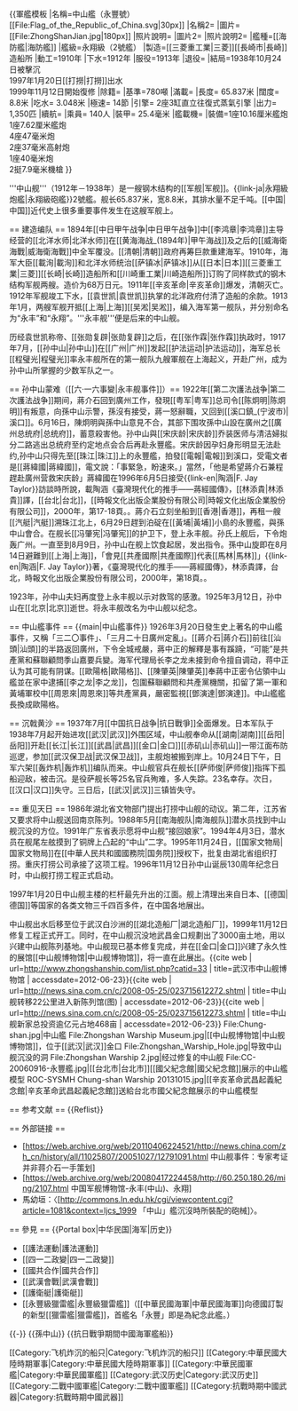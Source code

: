 {{軍艦模板
|名稱=中山艦（永豐號）[[File:Flag_of_the_Republic_of_China.svg|30px]]
|名稱2= 
|圖片=[[File:ZhongShanJian.jpg|180px]]
|照片說明=
|圖片2= 
|照片說明2= 
|艦種=[[海防艦|海防艦]]
|艦級=永翔級（2號艦）
|製造=[[三菱重工業|三菱]][[長崎市|長崎]]造船所
|動工=1910年
|下水=1912年
|服役=1913年
|退役= 
|結局=1938年10月24日被擊沉<br />1997年1月20日[[打撈|打撈]]出水<br />1999年11月12日開始復修
|除籍= 
|基準=780噸
|滿載= 
|長度= 65.837米
|闊度= 8.8米
|吃水= 3.048米
|極速= 14節
|引擎= 2座3缸直立往復式蒸氣引擎
|出力= 1,350匹
|續航= 
|乘員= 140人
|裝甲= 25.4毫米
|艦載機= 
|裝備=1座10.16厘米艦炮<br />1座7.62厘米艦炮<br />4座47毫米炮<br />2座37毫米高射炮<br />1座40毫米炮<br />2挺7.9毫米機槍
}}

'''中山舰'''（1912年－1938年）是一艘钢木结构的[[军舰|军舰]]。{{link-ja|永翔級炮艦|永翔級砲艦}}2號艦。舰长65.837米，宽8.8米，其排水量不足千吨。[[中国|中国]]近代史上很多重要事件发生在这艘军舰上。

== 建造编队 ==
1894年[[中日甲午战争|中日甲午战争]]中[[李鸿章|李鸿章]]主导经营的[[北洋水师|北洋水师]]在[[黄海海战_(1894年)|甲午海战]]及之后的[[威海衛海戰|威海衛海戰]]中全军覆没。[[清朝|清朝]]政府再筹巨款重建海军。1910年，海军大臣[[載洵|載洵]]和北洋水师统治[[萨镇冰|萨镇冰]]从[[日本|日本]][[三菱重工業|三菱]][[长崎|长崎]]造船所和[[川崎重工業|川崎造船所]]订购了同样款式的钢木结构军舰两艘。造价为68万日元。1911年[[辛亥革命|辛亥革命]]爆发，清朝灭亡。1912年军舰竣工下水，[[袁世凯|袁世凯]]执掌的北洋政府付清了造船的余款。1913年1月，两艘军舰开抵[[上海|上海]][[吴淞|吴淞]]，编入海军第一舰队，并分别命名为“永丰”和“永翔”。'''永丰舰'''便是后来的中山舰。

历经袁世凯称帝、[[张勋复辟|张勋复辟]]之后，在[[张作霖|张作霖]]执政时，1917年7月，[[孙中山|孙中山]]在[[广州|广州]]发起[[护法运动|护法运动]]，海军总长[[程璧光|程璧光]]率永丰舰所在的第一舰队九艘軍舰在上海起义，开赴广州，成为孙中山所掌握的少数军队之一。

== 孙中山蒙难（[[六·一六事變|永丰舰事件]]）==
1922年[[第二次護法战争|第二次護法战争]]期间，蔣介石回到廣州工作，發現[[粤军|粤军]]总司令[[陈炯明|陈炯明]]有叛意，向孫中山示警，孫沒有接受，蔣一怒辭職，又回到[[溪口鎮_(宁波市)|溪口]]。6月16日，陳炯明與孫中山意見不合，其部下围攻孫中山設在廣州之[[廣州总统府|总统府]]，蓄意殺害他。孙中山與[[宋庆龄|宋庆龄]]乔装医师与清洁婦拟分二路逃出总统府至约定地点会合后再赴永豐艦。宋庆龄因孕妇身形明显无法赴约,孙中山只得先至[[珠江|珠江]]上的永豐艦，拍發[[電報|電報]]到溪口，受電文者是[[蔣緯國|蔣緯國]]，電文說：「事緊急，盼速來。」當然，「他是希望蔣介石兼程趕赴廣州营救宋庆龄」<ref>蔣緯國在1996年6月5日接受{{link-en|陶涵|F. Jay Taylor}}訪談時所說，載陶涵《臺灣現代化的推手——蔣經國傳》，[[林添貴|林添貴]]譯，[[台北|台北]]，[[時報文化出版企業股份有限公司|時報文化出版企業股份有限公司]]，2000年，第17-18頁。</ref>。蔣介石立刻坐船到[[香港|香港]]，再租一艘[[汽艇|汽艇]]溯珠江北上，6月29日趕到泊碇在[[黃埔|黃埔]]小島的永豐艦，與孫中山會合。在舰长[[冯肇宪|冯肇宪]]的护卫下，登上永丰舰。孙氏上舰后，下令炮轰广州。一直至到8月9日，孙中山在舰上饮食起居，发出指令。孫中山旋即在8月14日避難到[[上海|上海]]，「會見[[共產國際|共產國際]]代表[[馬林|馬林]]」<ref>{{link-en|陶涵|F. Jay Taylor}}著，《臺灣現代化的推手——蔣經國傳》，林添貴譯，台北，時報文化出版企業股份有限公司，2000年，第18頁。</ref>。

1923年，孙中山夫妇再度登上永丰舰以示对救驾的感激。1925年3月12日，孙中山在[[北京|北京]]逝世。将永丰舰改名为中山舰以纪念。

== 中山艦事件 ==
{{main|中山艦事件}}
1926年3月20日發生史上著名的中山艦事件，又稱「三二〇事件」、「三月二十日廣州定亂」。[[蔣介石|蔣介石]]前往[[汕頭|汕頭]]的半路返回廣州，下令全城戒嚴，蔣中正的解釋是事有蹊蹺，“可能”是共產黨和蘇聯顧問季山嘉要兵變。海军代理局长李之龙未接到命令擅自调动，蒋中正认为其可能有阴谋。[[歐陽格|歐陽格]]、[[陳肇英|陳肇英]]奉蔣中正密令佔領中山艦並在家中逮捕[[李之龙|李之龙]]，包圍蘇聯顧問和共產黨機關，扣留了第一軍和黃埔軍校中[[周恩來|周恩來]]等共產黨員，嚴密監視[[鄧演達|鄧演達]]。中山艦艦長換成歐陽格。

== 沉戟黄沙 ==
1937年7月[[中国抗日战争|抗日戰爭]]全面爆发。日本军队于1938年7月起开始进攻[[武汉|武汉]]外围区域，中山舰奉命从[[湖南|湖南]][[岳阳|岳阳]]开赴[[长江|长江]][[武昌|武昌]][[金口|金口]][[赤矶山|赤矶山]]一带江面布防巡逻，参加[[武汉保卫战|武汉保卫战]]，主舰炮被搬到岸上。10月24日下午，日军六架[[轰炸机|轰炸机]]编队而来。中山舰官兵在舰长[[萨师俊|萨师俊]]指挥下孤船迎敌，被击沉。是役萨舰长等25名官兵殉难，多人失踪。23名幸存。次日，[[汉口|汉口]]失守。三日后，[[武汉|武汉]]三镇皆失守。

== 重见天日 ==
1986年湖北省文物部门提出打捞中山舰的动议。第二年，江苏省又要求将中山舰送回南京陈列。1988年5月[[南海舰队|南海舰队]]潜水员找到中山舰沉没的方位。1991年广东省表示愿将中山舰“接回娘家”。1994年4月3日，潜水员在舰尾左舷摸到了铜牌上凸起的“中山”二字。1995年11月24日，[[国家文物局|国家文物局]]在[[中華人民共和國國務院|国务院]]授权下，批复由湖北省组织打捞。重庆打捞公司承接了这项工程。1996年11月12日孙中山诞辰130周年纪念日时，中山舰打捞工程正式启动。

1997年1月20日中山舰主楼的栏杆最先升出的江面。舰上清理出来自日本、[[德国|德国]]等国家的各类文物三千四百多件，在中国各地展出。

中山舰出水后移至位于武汉白沙洲的[[湖北造船厂|湖北造船厂]]，1999年11月12日修复工程正式开工。同时，在中山舰沉没地武昌金口规劃出了3000亩土地，用以兴建中山舰陈列基地。中山舰现已基本修复完成，并在[[金口|金口]]兴建了永久性的展馆[[中山舰博物馆|中山舰博物馆]]，将一直在此展出。<ref name="武汉市中山舰博物馆">{{cite web | url=http://www.zhongshanship.com/list.php?catid=33 | title=武汉市中山舰博物馆 | accessdate=2012-06-23}}</ref><ref name="中山舰转移22公里进入新陈列馆(图)">{{cite web | url=http://news.sina.com.cn/c/2008-05-25/023715612272.shtml | title=中山舰转移22公里进入新陈列馆(图) | accessdate=2012-06-23}}</ref><ref name="中山舰新家总投资逾亿元占地468亩">{{cite web | url=http://news.sina.com.cn/c/2008-05-25/023715612273.shtml | title=中山舰新家总投资逾亿元占地468亩 | accessdate=2012-06-23}}</ref>
<gallery>
File:Chung-shan.jpg|中山艦
File:Zhongshan Warship Museum.jpg|[[中山舰博物馆|中山舰博物馆]]，位于[[武汉|武汉]]金口
File:Zhongshan_Warship_Hole.jpg|导致中山舰沉没的洞
File:Zhongshan Warship 2.jpg|经过修复的中山舰
File:CC-20060916-永豐艦.jpg|[[台北市|台北市]][[國父紀念館|國父紀念館]]展示的中山艦模型
ROC-SYSMH Chung-shan Warship 20131015.jpg|[[辛亥革命武昌起義紀念館|辛亥革命武昌起義紀念館]]送給台北市國父紀念館展示的中山艦模型
</gallery>

== 参考文献 ==
{{Reflist}}

== 外部链接 ==
* [https://web.archive.org/web/20110406224521/http://news.china.com/zh_cn/history/all/11025807/20051027/12791091.html 中山舰事件：专家考证并非蒋介石一手策划]
* [https://web.archive.org/web/20080417224458/http://60.250.180.26/ming/2107.html 中国军舰博物馆-永丰(中山)、永翔]
* 馬幼垣：〈[http://commons.ln.edu.hk/cgi/viewcontent.cgi?article=1081&context=ljcs_1999 「中山」艦沉沒時所裝配的砲械]〉。

== 參見 ==
{{Portal box|中华民国|海军|历史}}
* [[護法運動|護法運動]] 
* [[四一二政變|四一二政變]]
* [[國共合作|國共合作]]
* [[武漢會戰|武漢會戰]]
* [[護衛艇|護衛艇]]
* [[永豐級獵雷艦|永豐級獵雷艦]]（[[中華民國海軍|中華民國海軍]]向德國訂製的新型[[獵雷艦|獵雷艦]]，首艦名「永豐」即是為紀念此艦。）

{{-}}
{{孫中山}}
{{抗日戰爭期間中國海軍艦船}}

[[Category:飞机炸沉的船只|Category:飞机炸沉的船只]]
[[Category:中華民國大陸時期軍事|Category:中華民國大陸時期軍事]]
[[Category:中華民國軍艦|Category:中華民國軍艦]]
[[Category:武汉历史|Category:武汉历史]]
[[Category:二戰中國軍艦|Category:二戰中國軍艦]]
[[Category:抗戰時期中國武器|Category:抗戰時期中國武器]]